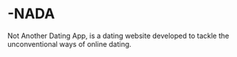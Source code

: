 # -NADA
Not Another Dating App, is a dating website developed to tackle the unconventional ways of online dating.
